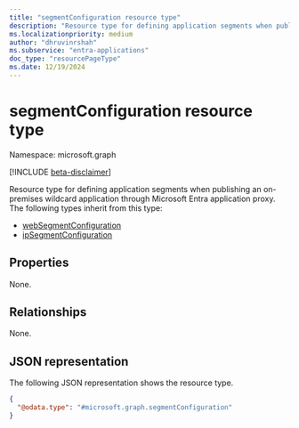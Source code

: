 ```yaml
---
title: "segmentConfiguration resource type"
description: "Resource type for defining application segments when publishing an on-premises wildcard application through Microsoft Entra application proxy."
ms.localizationpriority: medium
author: "dhruvinrshah"
ms.subservice: "entra-applications"
doc_type: "resourcePageType"
ms.date: 12/19/2024
---
```


# segmentConfiguration resource type

Namespace: microsoft.graph

[!INCLUDE [beta-disclaimer](../../includes/beta-disclaimer.md)]

Resource type for defining application segments when publishing an on-premises wildcard application through Microsoft Entra application proxy. The following types inherit from this type:
+ [webSegmentConfiguration](websegmentconfiguration.md)
+ [ipSegmentConfiguration](ipsegmentconfiguration.md)

## Properties

None.

## Relationships

None.

## JSON representation

The following JSON representation shows the resource type.
<!-- {
  "blockType": "resource",
  "@odata.type": "microsoft.graph.segmentConfiguration"
}
-->
``` json
{
  "@odata.type": "#microsoft.graph.segmentConfiguration"
}
```
